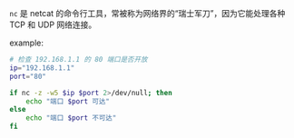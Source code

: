 `nc` 是 netcat 的命令行工具，常被称为网络界的“瑞士军刀”，因为它能处理各种 TCP 和 UDP 网络连接。

example:
```bash
# 检查 192.168.1.1 的 80 端口是否开放
ip="192.168.1.1"
port="80"

if nc -z -w5 $ip $port 2>/dev/null; then
    echo "端口 $port 可达"
else
    echo "端口 $port 不可达"
fi
```